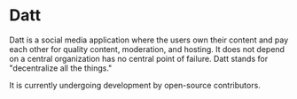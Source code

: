 Datt
====

Datt is a social media application where the users own their content and pay
each other for quality content, moderation, and hosting. It does not depend on
a central organization has no central point of failure. Datt stands for
"decentralize all the things."

It is currently undergoing development by open-source contributors.

